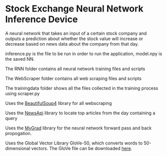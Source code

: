 # Stock Exchange Neural Network Inference Device

A neural network that takes an input of a certain stock company and outputs a prediction about whether the stock value will increase or decrease based on news data about the company from that day.

inference.py is the file to be run in order to run the application, model.npy is the saved NN.

The RNN folder contains all neural network training files and scripts

The WebScraper folder contains all web scraping files and scripts

The trainingdata folder shows all the files collected in the training process using scraper.py

Uses the [BeautifulSoup4](https://www.crummy.com/software/BeautifulSoup/bs4/doc/) library for all webscraping

Uses the [NewsApi](https://newsapi.org/) library to locate top articles from the day containing a query

Uses the [MyGrad](https://github.com/rsokl/MyGrad) library for the neural network forward pass and back propogation.

Uses the Global Vector Library GloVe-50, which converts words to 50-dimensional vectors. The GloVe file can be downloaded [here](https://www.dropbox.com/s/c6m006wzrzb2p6t/glove.6B.50d.txt.w2v.zip?dl=0).

